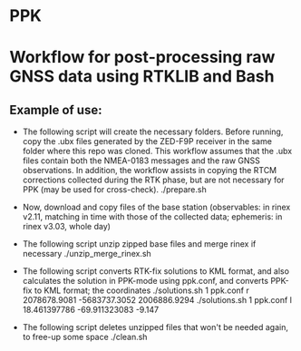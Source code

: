 # PPK
# Workflow for post-processing raw GNSS data using RTKLIB and Bash

## Example of use:

- The following script will create the necessary folders. Before running, copy the .ubx files generated by the ZED-F9P receiver in the same folder where this repo was cloned. This workflow assumes that the .ubx files contain both the NMEA-0183 messages and the raw GNSS observations. In addition, the workflow assists in copying the RTCM corrections collected during the RTK phase, but are not necessary for PPK (may be used for cross-check).
./prepare.sh

- Now, download and copy files of the base station (observables: in rinex v2.11, matching in time with those of the collected data; ephemeris: in rinex v3.03, whole day)

- The following script unzip zipped base files and merge rinex if necessary
./unzip_merge_rinex.sh

- The following script converts RTK-fix solutions to KML format, and also calculates the solution in PPK-mode using ppk.conf, and converts PPK-fix to KML format; the coordinates 
./solutions.sh 1 ppk.conf r 2078678.9081 -5683737.3052 2006886.9294
./solutions.sh 1 ppk.conf l 18.461397786 -69.911323083 -9.147

- The following script deletes unzipped files that won't be needed again, to free-up some space
./clean.sh


